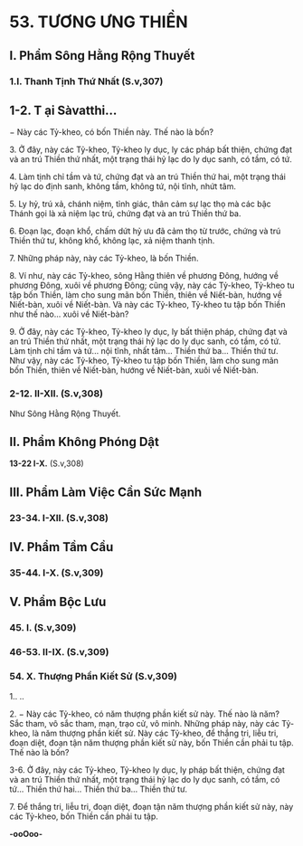 # 53. TƯƠNG ƯNG THIỀN

<!--pg-->
## I. Phẩm Sông Hằng Rộng Thuyết

### 1.I. Thanh Tịnh Thứ Nhất (S.v,307)
## 1-2. T ại Sàvatthi...

− Này các Tỷ-kheo, có bốn Thiền này. Thế nào là bốn?

3\. Ở đây, này các Tỷ-kheo, Tỷ-kheo ly dục, ly các pháp bất thiện, chứng đạt và an trú Thiền thứ nhất,
một trạng thái hỷ lạc do ly dục sanh, có tầm, có tứ.

4\. Làm tịnh chỉ tầm và tứ, chứng đạt và an trú Thiền thứ hai, một trạng thái hỷ lạc do định sanh, không
tầm, không tứ, nội tĩnh, nhứt tâm.

5\. Ly hỷ, trú xả, chánh niệm, tỉnh giác, thân cảm sự lạc thọ mà các bậc Thánh gọi là xả niệm lạc trú,
chứng đạt và an trú Thiền thứ ba.

6\. Ðoạn lạc, đoạn khổ, chấm dứt hỷ ưu đã cảm thọ từ trước, chứng và trú Thiền thứ tư, không khổ,
không lạc, xả niệm thanh tịnh.

7\. Những pháp này, này các Tỷ-kheo, là bốn Thiền.

8\. Ví như, này các Tỷ-kheo, sông Hằng thiên về phương Ðông, hướng về phương Ðông, xuôi về phương
Ðông; cũng vậy, này các Tỷ-kheo, Tỷ-kheo tu tập bốn Thiền, làm cho sung mãn bốn Thiền, thiên về
Niết-bàn, hướng về Niết-bàn, xuôi về Niết-bàn. Và này các Tỷ-kheo, Tỷ-kheo tu tập bốn Thiền như thế
nào... xuôi về Niết-bàn?

9\. Ở đây, này các Tỷ-kheo, Tỷ-kheo ly dục, ly bất thiện pháp, chứng đạt và an trú Thiền thứ nhất, một
trạng thái hỷ lạc do ly dục sanh, có tầm, có tứ. Làm tịnh chỉ tầm và tứ... nội tĩnh, nhất tâm... Thiền thứ
ba... Thiền thứ tư. Như vậy, này các Tỷ-kheo, Tỷ-kheo tu tập bốn Thiền, làm cho sung mãn bốn Thiền,
thiên về Niết-bàn, hướng về Niết-bàn, xuôi về Niết-bàn.

<!--pg-->
### 2-12. II-XII. (S.v,308)

Như Sông Hằng Rộng Thuyết.

## II. Phẩm Không Phóng Dật

**13-22 I-X.** (S.v,308)

<!--pg-->
## III. Phẩm Làm Việc Cần Sức Mạnh

### 23-34. I-XII. (S.v,308)

<!--pg-->
## IV. Phẩm Tầm Cầu

### 35-44. I-X. (S.v,309)

<!--pg-->
## V. Phẩm Bộc Lưu

### 45. I. (S.v,309)

<!--pg-->
### 46-53. II-IX. (S.v,309)

<!--pg-->
### 54. X. Thượng Phần Kiết Sử (S.v,309)

1\.. ..

2\. − Này các Tỷ-kheo, có năm thượng phần kiết sử này. Thế nào là năm? Sắc tham, vô sắc tham, mạn,
trạo cử, vô minh. Những pháp này, này các Tỷ-kheo, là năm thượng phần kiết sử. Này các Tỷ-kheo, để
thắng tri, liễu tri, đoạn diệt, đoạn tận năm thượng phần kiết sử này, bốn Thiền cần phải tu tập. Thế nào là
bốn?

3-6. Ở đây, này các Tỷ-kheo, Tỷ-kheo ly dục, ly pháp bất thiện, chứng đạt và an trú Thiền thứ nhất, một
trạng thái hỷ lạc do ly dục sanh, có tầm, có tứ... Thiền thứ hai... Thiền thứ ba... Thiền thứ tư.

7\. Ðể thắng tri, liễu tri, đoạn diệt, đoạn tận năm thượng phần kiết sử này, này các Tỷ-kheo, bốn Thiền
cần phải tu tập.

**-ooOoo-**


